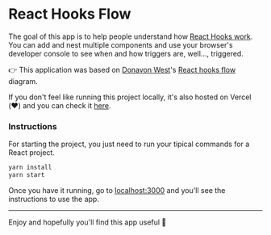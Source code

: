 # React Hooks Flow
The goal of this app is to help people understand how [React Hooks work](https://reactjs.org/docs/hooks-intro.html). You can add and nest multiple components and use your browser's developer console to see when and how triggers are, well..., triggered.

👉 This application was based on [Donavon West](https://github.com/donavon)'s [React hooks flow](https://github.com/donavon/hook-flow) diagram.

If you don't feel like running this project locally, it's also hosted on Vercel (❤️) and you can check it [here](https://react-hooks-flow.vercel.app/).

### Instructions
For starting the project, you just need to run your tipical commands for a React project.
```bash
yarn install
yarn start
```

Once you have it running, go to [localhost:3000](localhost:3000) and you'll see the instructions to use the app.

---

Enjoy and hopefully you'll find this app useful 🙂
